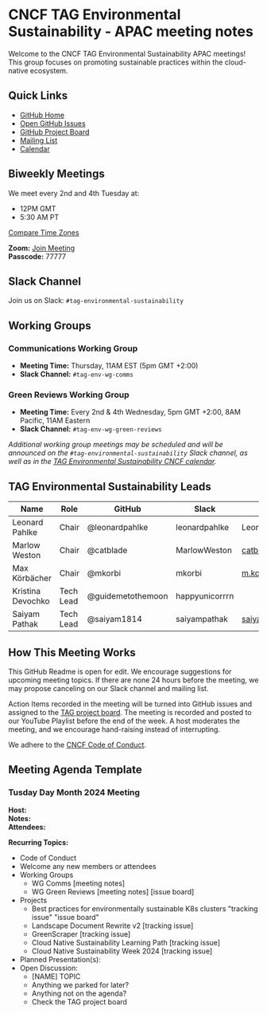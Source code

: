 # CNCF TAG Environmental Sustainability - APAC meeting notes

Welcome to the CNCF TAG Environmental Sustainability APAC meetings! This group focuses on promoting sustainable practices within the cloud-native ecosystem.

## Quick Links

- [GitHub Home](https://github.com/cncf/tag-env-sustainability)
- [Open GitHub Issues](https://github.com/cncf/tag-env-sustainability/issues)
- [GitHub Project Board](https://github.com/orgs/cncf/projects/10)
- [Mailing List](https://lists.cncf.io/g/cncf-tag-env-sustainability/topics)
- [Calendar](https://calendar.google.com/calendar/embed?src=72e93a411f02e5664bb4485c04311b83dae6a62574e4ab882a1ccf8526aa9bf1%40group.calendar.google.com&ctz=America%2FChicago)

## Biweekly Meetings

We meet every 2nd and 4th Tuesday at:
- 12PM GMT
- 5:30 AM PT 

[Compare Time Zones](https://time.is/compare/0800_in_PT)

**Zoom:** [Join Meeting](https://zoom.us/my/cncftagenvsustainability)  
**Passcode:** 77777

## Slack Channel

Join us on Slack: `#tag-environmental-sustainability`

## Working Groups

### Communications Working Group
- **Meeting Time:** Thursday, 11AM EST (5pm GMT +2:00)
- **Slack Channel:** `#tag-env-wg-comms`

### Green Reviews Working Group
- **Meeting Time:** Every 2nd & 4th Wednesday, 5pm GMT +2:00, 8AM Pacific, 11AM Eastern
- **Slack Channel:** `#tag-env-wg-green-reviews`

*Additional working group meetings may be scheduled and will be announced on the `#tag-environmental-sustainability` Slack channel, as well as in the [TAG Environmental Sustainability CNCF calendar](https://calendar.google.com/calendar/embed?src=72e93a411f02e5664bb4485c04311b83dae6a62574e4ab882a1ccf8526aa9bf1%40group.calendar.google.com&ctz=America%2FChicago).*

## TAG Environmental Sustainability Leads

| Name              | Role     | GitHub            | Slack           | E-mail                      | Company      |
|-------------------|----------|-------------------|-----------------|-----------------------------|--------------|
| Leonard Pahlke    | Chair    | @leonardpahlke    | leonardpahlke   | Leonard Pahlke              | Liquid Reply |
| Marlow Weston     | Chair    | @catblade         | MarlowWeston    | catblade@gmail.com          | Intel        |
| Max Körbächer     | Chair    | @mkorbi           | mkorbi          | m.koerbaecher@reply.de      | Liquid Reply |
| Kristina Devochko | Tech Lead| @guidemetothemoon | happyunicorrrn  |                             | Tietoevry    |
| Saiyam Pathak     | Tech Lead| @saiyam1814       | saiyampathak    | saiyam911@gmail.com         |              |

## How This Meeting Works

This GitHub Readme is open for edit. We encourage suggestions for upcoming meeting topics. If there are none 24 hours before the meeting, we may propose canceling on our Slack channel and mailing list.

Action Items recorded in the meeting will be turned into GitHub issues and assigned to the [TAG project board](https://github.com/orgs/cncf/projects/10). The meeting is recorded and posted to our YouTube Playlist before the end of the week. A host moderates the meeting, and we encourage hand-raising instead of interrupting.

We adhere to the [CNCF Code of Conduct](https://github.com/cncf/foundation/blob/main/code-of-conduct.md).

## Meeting Agenda Template

### Tusday Day Month 2024 Meeting

**Host:**  
**Notes:**  
**Attendees:**  

**Recurring Topics:**
- Code of Conduct
- Welcome any new members or attendees
- Working Groups
  - WG Comms [meeting notes]
  - WG Green Reviews [meeting notes] [issue board]
- Projects
  - Best practices for environmentally sustainable K8s clusters "tracking issue" "issue board"
  - Landscape Document Rewrite v2 [tracking issue]
  - GreenScraper [tracking issue]
  - Cloud Native Sustainability Learning Path [tracking issue]
  - Cloud Native Sustainability Week 2024 [tracking issue]
- Planned Presentation(s):
- Open Discussion:
  - [NAME] TOPIC
  - Anything we parked for later?
  - Anything not on the agenda?
  - Check the TAG project board
